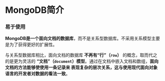 MongoDB简介
================================================================
### 易于使用
**MongoDB是一个面向文档的数据库**，而不是关系型数据库。不采用关系模型主要是为了获得更好的扩展性。

与关系型数据库相比，面向文档的数据库 **不再有“行”（`row`）** 的概念，取而代之的是更为灵活的
**“文档”（`document`）模型**。通过在文档中嵌入文档和数组，**面向文档的方法能够使使用一条记录来
表现复杂的层次关系，这与使用现代面向对象语言的开发者对数据的看法一致**。
